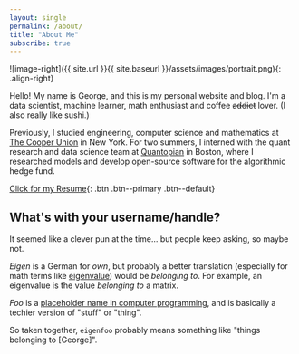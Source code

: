 ```yaml
---
layout: single
permalink: /about/
title: "About Me"
subscribe: true
---
```


![image-right]({{ site.url }}{{ site.baseurl }}/assets/images/portrait.png){: .align-right}

Hello! My name is George, and this is my personal website and blog. I'm a data
scientist, machine learner, math enthusiast and coffee ~~addict~~ lover. (I also
really like sushi.)

Previously, I studied engineering, computer science and mathematics at [The
Cooper Union](http://cooper.edu/welcome) in New York. For two summers, I
interned with the quant research and data science team at
[Quantopian](https://www.quantopian.com/) in Boston, where I researched models
and develop open-source software for the algorithmic hedge fund.

[Click for my Resume](https://github.com/eigenfoo/eigenfoo.xyz/raw/master/assets/documents/resume.pdf){: .btn .btn--primary .btn--default}

## What's with your username/handle?

It seemed like a clever pun at the time... but people keep asking, so maybe not.

_Eigen_ is a German for _own_, but probably a better translation (especially for
math terms like
[eigenvalue](https://en.wikipedia.org/wiki/Eigenvalues_and_eigenvectors)) would
be _belonging to_. For example, an eigenvalue is the value _belonging to_ a
matrix.

_Foo_ is a [placeholder name in computer
programming](https://en.wikipedia.org/wiki/Foobar), and is basically a techier
version of "stuff" or "thing".

So taken together, `eigenfoo` probably means something like "things
belonging to [George]".
